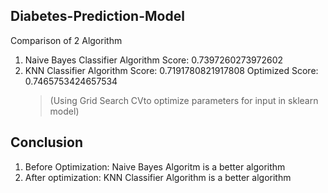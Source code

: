 ## Diabetes-Prediction-Model
Comparison of 2 Algorithm
1. Naive Bayes Classifier Algorithm
   Score: 0.7397260273972602
3. KNN Classifier Algorithm
   	 Score: 0.7191780821917808
   	 Optimized Score: 0.7465753424657534
   >(Using Grid Search CVto optimize parameters for input in sklearn model)


## Conclusion
1. Before Optimization: Naive Bayes Algoritm is a better algorithm
2. After optimization: KNN Classifier Algorithm is a better algorithm
